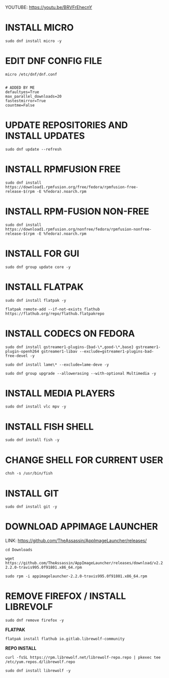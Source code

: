 YOUTUBE: https://youtu.be/BRVFrEhecnY


# INSTALL MICRO
```
sudo dnf install micro -y
```
# EDIT DNF CONFIG FILE
```
micro /etc/dnf/dnf.conf
```

```

# ADDED BY ME
defaultyes=True
max_parallel_downloads=20
fastestmirror=True
countme=False
```

# UPDATE REPOSITORIES AND INSTALL UPDATES
```
sudo dnf update --refresh
```

# INSTALL RPMFUSION FREE
```
sudo dnf install https://download1.rpmfusion.org/free/fedora/rpmfusion-free-release-$(rpm -E %fedora).noarch.rpm
```

# INSTALL RPM-FUSION NON-FREE
```
sudo dnf install https://download1.rpmfusion.org/nonfree/fedora/rpmfusion-nonfree-release-$(rpm -E %fedora).noarch.rpm
```

# INSTALL FOR GUI
```
sudo dnf group update core -y
```

# INSTALL FLATPAK
```
sudo dnf install flatpak -y
```

```
flatpak remote-add --if-not-exists flathub https://flathub.org/repo/flathub.flatpakrepo
```

# INSTALL CODECS ON FEDORA
```
sudo dnf install gstreamer1-plugins-{bad-\*,good-\*,base} gstreamer1-plugin-openh264 gstreamer1-libav --exclude=gstreamer1-plugins-bad-free-devel -y
```

```
sudo dnf install lame\* --exclude=lame-deve -y
```

```
sudo dnf group upgrade --allowerasing --with-optional Multimedia -y
```

# INSTALL MEDIA PLAYERS
```
sudo dnf install vlc mpv -y
```

# INSTALL FISH SHELL
```
sudo dnf install fish -y
```

# CHANGE SHELL FOR CURRENT USER
```
chsh -s /usr/bin/fish
```

# INSTALL GIT
```
sudo dnf install git -y
```

# DOWNLOAD APPIMAGE LAUNCHER

LINK: https://github.com/TheAssassin/AppImageLauncher/releases/

```
cd Downloads
```

```
wget https://github.com/TheAssassin/AppImageLauncher/releases/download/v2.2.0/appimagelauncher-2.2.0-travis995.0f91801.x86_64.rpm

```

```
sudo rpm -i appimagelauncher-2.2.0-travis995.0f91801.x86_64.rpm
```

# REMOVE FIREFOX / INSTALL LIBREVOLF

```
sudo dnf remove firefox -y
```

**FLATPAK**
```
flatpak install flathub io.gitlab.librewolf-community
```

**REPO INSTALL**
```
curl -fsSL https://rpm.librewolf.net/librewolf-repo.repo | pkexec tee /etc/yum.repos.d/librewolf.repo
```

```
sudo dnf install librewolf -y
```